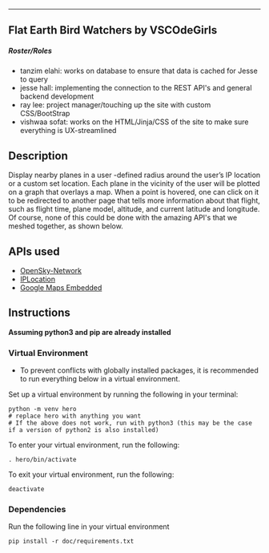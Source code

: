 ---

## Flat Earth Bird Watchers by VSCOdeGirls

##### Roster/Roles
- tanzim elahi: works on database to ensure that data is cached for Jesse to query
- jesse hall: implementing the connection to the REST API's and general backend development
- ray lee: project manager/touching up the site with custom CSS/BootStrap 
- vishwaa sofat: works on the HTML/Jinja/CSS of the site to make sure everything is UX-streamlined

## Description
Display nearby planes in a user -defined radius around the user’s IP location or a custom set location. Each plane in the vicinity of the user will be plotted on a graph that overlays a map. When a point is hovered, one can click on it to be redirected to another page that tells more information about that flight, such as flight time, plane model, altitude, and current latitude and longitude. Of course, none of this could be done with the amazing API's that we meshed together, as shown below.

## APIs used 
- [OpenSky-Network](https://docs.google.com/document/d/10tvXVJ-Prrv23Y6H17UQL3W2DbYAndIeZQkPQbl8_pQ/edit?usp=sharing)
- [IPLocation](https://docs.google.com/document/d/1FazBlCH4SoM5bKaCs5vr4B7aEgTUVlvFv-1W-LoQmUA/edit?usp=sharing)
- [Google Maps Embedded](https://docs.google.com/document/d/1BrK8KIi1jxdETaGoEcuEB_UDiGwZhFFeWxZ_dlwiFww/edit?usp=sharing)

## Instructions
**Assuming python3 and pip are already installed**
### Virtual Environment 
- To prevent conflicts with globally installed packages, it is recommended to run everything below in a virtual environment. 

Set up a virtual environment by running the following in your terminal:
```
python -m venv hero 
# replace hero with anything you want 
# If the above does not work, run with python3 (this may be the case if a version of python2 is also installed)
```

To enter your virtual environment, run the following:
```
. hero/bin/activate
```

To exit your virtual environment, run the following:
```
deactivate
```

### Dependencies 
Run the following line in your virtual environment
```
pip install -r doc/requirements.txt
```
